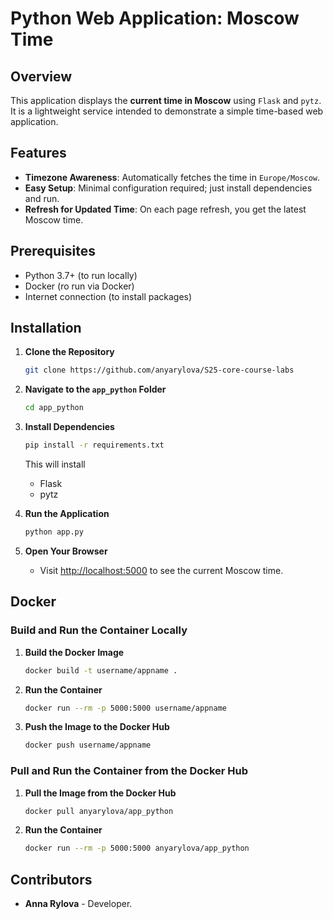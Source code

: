 # Python Web Application: Moscow Time

## Overview

This application displays the **current time in Moscow** using `Flask` and `pytz`.  
It is a lightweight service intended to demonstrate a simple time-based web application.

## Features

- **Timezone Awareness**: Automatically fetches the time in `Europe/Moscow`.
- **Easy Setup**: Minimal configuration required; just install dependencies and run.
- **Refresh for Updated Time**: On each page refresh, you get the latest Moscow time.

## Prerequisites

- Python 3.7+ (to run locally)
- Docker (ro run via Docker)
- Internet connection (to install packages)

## Installation

1. **Clone the Repository**  

   ```bash
   git clone https://github.com/anyarylova/S25-core-course-labs

   ```

2. **Navigate to the `app_python` Folder**

   ```bash
   cd app_python

   ```

3. **Install Dependencies**

   ```bash
   pip install -r requirements.txt

   ```

   This will install
   - Flask
   - pytz  

4. **Run the Application**

   ```bash
   python app.py

   ```

5. **Open Your Browser**
   - Visit <http://localhost:5000> to see the current Moscow time.

## Docker

### Build and Run the Container Locally

1. **Build the Docker Image**  

   ```bash
   docker build -t username/appname .
   ```

2. **Run the Container**  

   ```bash
   docker run --rm -p 5000:5000 username/appname
   ```

3. **Push the Image to the Docker Hub**  

   ```bash
   docker push username/appname
   ```

### Pull and Run the Container from the Docker Hub

1. **Pull the Image from the Docker Hub**  

   ```bash
   docker pull anyarylova/app_python
   ```

2. **Run the Container**  

   ```bash
   docker run --rm -p 5000:5000 anyarylova/app_python
   ```

## Contributors

- **Anna Rylova** - Developer.
